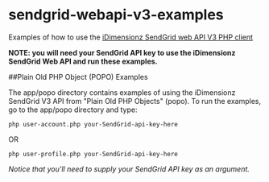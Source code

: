 # sendgrid-webapi-v3-examples
Examples of how to use the [iDimensionz SendGrid web API V3 PHP client](https://github.com/idimensionz/sendgrid-webapi-v3-php)

**NOTE: you will need your SendGrid API key to use the iDimensionz SendGrid Web API and run these examples.**

##Plain Old PHP Object (POPO) Examples

The app/popo directory contains examples of using the iDimensionz SendGrid V3 API from "Plain Old PHP Objects" (popo).  To run the examples, go to the app/popo directory and type:

    php user-account.php your-SendGrid-api-key-here
OR

    php user-profile.php your-SendGrid-api-key-here
*Notice that you'll need to supply your SendGrid API key as an argument.*
